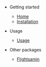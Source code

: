 * Getting started

  * [Home](/)
  * [Installation](installation.md)

* Usage
  * [Usage](user-guide.md)

* Other packages
  * [Flightsamin](https://github.com/flightsadmin/wab)